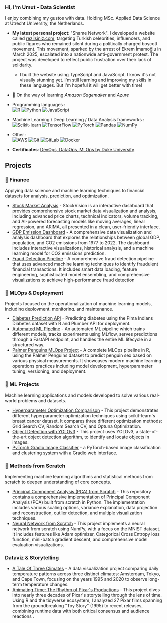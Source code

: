 ### Hi, I'm Umut - Data Scientist

I enjoy combining my gustos with data. Holding MSc. Applied Data Science at Utrecht University, the Netherlands.


- **My latest personal project**: "Shame Network". I developed a website called [rezilsiniz.com](https://rezilsiniz.com/), targeting Turkish celebrities, influencers, and public figures who remained silent during a politically charged boycott movement. This movement, sparked by the arrest of Ekrem İmamoğlu in March 2025, escalated into a nationwide anti-government protest. The project was developed to reflect public frustration over their lack of solidarity.
   - I built the website using TypeScript and JavaScript. I know it's not visually stunning yet. I'm still learning and improving my skills in these languages. But I'm hopeful it will get better with time!

- 🌱 On the way of learning *Amazon Sagemaker* and  *Azure* 

- Programming languages : <br />
 ![R](https://img.shields.io/badge/r-%23276DC3.svg?style=for-the-badge&logo=r&logoColor=white)
 ![Python](http://img.shields.io/badge/-Python-eee?style=flat-square&logo=python&logoColor=F7BD2F)
 ![JavaScript](https://img.shields.io/badge/-JavaScript-eee?style=flat-square&logo=javascript&logoColor=DD9C25)

- Machine Learning / Deep Learning / Data Analysis frameworks : <br />
 ![Scikit-learn](http://img.shields.io/badge/-Scikit--Learn-eee?style=flat-square&logo=scikit-learn&logoColor=e26d00)
 ![TensorFlow](http://img.shields.io/badge/-TensorFlow-eee?style=flat-square&logo=tensorflow&logoColor=FF6F00)
 ![PyTorch](https://img.shields.io/badge/PyTorch-%23EE4C2C.svg?style=for-the-badge&logo=PyTorch&logoColor=white)
 ![Pandas](https://img.shields.io/badge/pandas-%23150458.svg?style=for-the-badge&logo=pandas&logoColor=white)
 ![NumPy](https://img.shields.io/badge/numpy-%23013243.svg?style=for-the-badge&logo=numpy&logoColor=white)

- Other : <br />
![AWS](https://img.shields.io/badge/AWS-%23FF9900.svg?style=for-the-badge&logo=amazon-aws&logoColor=white)
![Git](https://img.shields.io/badge/git-%23F05033.svg?style=for-the-badge&logo=git&logoColor=white)
![GitLab](https://img.shields.io/badge/gitlab-%23181717.svg?style=for-the-badge&logo=gitlab&logoColor=white)
![Docker](https://img.shields.io/badge/docker-%230db7ed.svg?style=for-the-badge&logo=docker&logoColor=white)

-  **Certificates**:
    [DevOps, DataOps, MLOps by Duke University](https://www.coursera.org/account/accomplishments/verify/PP1UU7AA46MX)
   
## Projects

### 🏦 Finance 
Applying data science and machine learning techniques to financial datasets for analysis, prediction, and optimization.

- [Stock Market Analysis](https://github.com/umutevren/stock-market-analysis) - StockVision is an interactive dashboard that provides comprehensive stock market data visualization and analysis, including advanced price charts, technical indicators, volume tracking, and AI-powered forecasting models like moving averages, linear regression, and ARIMA, all presented in a clean, user-friendly interface.
- [GDP Emission Dashboard](https://github.com/umutevren/gdp-emission-dashboard) - A comprehensive data visualization and analysis dashboard that explores the relationships between global GDP, population, and CO2 emissions from 1977 to 2022. The dashboard includes interactive visualizations, historical analysis, and a machine learning model for CO2 emissions prediction.
- [Fraud Detection Pipeline](https://github.com/umutevren/Fraudulent-Financial-Transaction-Prediction) - A comprehensive fraud detection pipeline that uses advanced machine learning techniques to identify fraudulent financial transactions. It includes smart data loading, feature engineering, sophisticated model ensembling, and comprehensive visualizations to achieve high-performance fraud detection

### 🚀 MLOps & Deployment
Projects focused on the operationalization of machine learning models, including deployment, monitoring, and maintenance.

- [Diabetes Prediction API](https://github.com/umutevren/diabetes-prediction-api) - Predicting diabetes using the Pima Indians Diabetes dataset with R and Plumber API for deployment.
- [Automated ML Pipeline](https://github.com/umutevren/automated-ml-pipeline) - An automated ML pipeline which trains different models, tracks experiments using MLflow, serves predictions through a FastAPI endpoint, and handles the entire ML lifecycle in a structured way.
- [Palmer Penguins MLOps Project](https://github.com/umutevren/palmerpenguins-final) - A complete MLOps pipeline in R, using the Palmer Penguins dataset to predict penguin sex based on various physical measurements. It showcases modern machine learning operations practices including model development, hyperparameter tuning, versioning, and deployment.

### 🤖 ML Projects
Machine learning applications and models developed to solve various real-world problems and datasets.

- [Hyperparameter Optimization Comparison](https://github.com/umutevren/hyperparameter-optimization) - This project demonstrates different hyperparameter optimization techniques using scikit-learn's breast cancer dataset. It compares three different optimization methods: Grid Search CV, Random Search CV, and Optuna Optimization.
- [Object Detection with YOLOv3](https://github.com/umutevren/yolo-object-recognition) - This project uses YOLOv3, a state-of-the-art object detection algorithm, to identify and locate objects in images.
- [PyTorch Gradio Image Classifier](https://github.com/umutevren/pytorch-gradio-image-classifier) - a PyTorch-based image classification and clustering system with a Gradio web interface.

### 🔬 Methods from Scratch
Implementing machine learning algorithms and statistical methods from scratch to deepen understanding of core concepts.

- [Principal Component Analysis (PCA) from Scratch](https://github.com/umutevren/pca-from-scratch) - This repository contains a comprehensive implementation of Principal Component Analysis (PCA) built from scratch in Python. The implementation includes various scaling options, variance explanation, data projection and reconstruction, outlier detection, and multiple visualization techniques.
- [Neural Network from Scratch](https://github.com/umutevren/neutral-network-from-scratch) - This project implements a neural network from scratch using NumPy, with a focus on the MNIST dataset. It includes features like Adam optimizer, Categorical Cross Entropy loss function, mini-batch gradient descent, and comprehensive model evaluation visualizations.

###  Dataviz & Storytelling
- [A Tale Of Three Climates](https://github.com/umutevren/a-tale-of-three-climates) - A data visualization project comparing daily temperature patterns across three distinct climates: Amsterdam, Tokyo, and Cape Town, focusing on the years 1995 and 2020 to observe long-term temperature changes.
- [Animating Time: The Rhythm of Pixar's Productions](https://github.com/umutevren/animating_time_pixar) - This project dives into nearly three decades of Pixar's storytelling through the lens of time. Using R and the tidyverse ecosystem, I analyzed 27 Pixar films spanning from the groundbreaking "Toy Story" (1995) to recent releases, combining runtime data with both critical consensus  and audience reactions .

